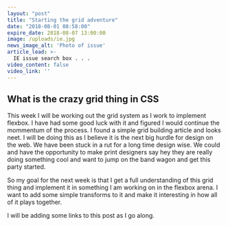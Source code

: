 ```yaml
---
layout: "post"
title: "Starting the grid adventure"
date: "2018-08-01 08:58:00"
expire_date: 2018-08-07 13:00:00
image: /uploads/ie.jpg
news_image_alt: 'Photo of issue'
article_lead: >-
  IE issue search box . . .
video_content: false
video_link: ''
---
```


## What is the crazy grid thing in CSS

This week I will be working out the grid system as I work to implement flexbox. I have had some good luck with it and figured I would continue the mommentum of the process. I found a simple grid building article and looks neet. I will be doing this as I believe it is the next big hurdle for design on the web. We have been stuck in a rut for a long time design wise. We could and have the opportunity to make print designers say hey they are really doing something cool and want to jump on the band wagon and get this party started.

So my goal for the next week is that I get a full understanding of this grid thing and implement it in something I am working on in the flexbox arena. I want to add some simple transforms to it and make it interesting in how all of it plays together.

I will be adding some links to this post as I go along.
